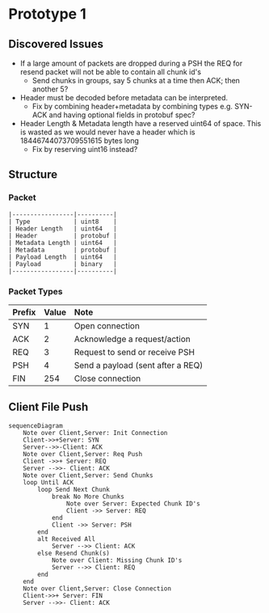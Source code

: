 # Prototype 1

## Discovered Issues
- If a large amount of packets are dropped during a PSH the REQ for resend packet will not be able to contain all chunk id's
  - Send chunks in groups, say 5 chunks at a time then ACK; then another 5?
- Header must be decoded before metadata can be interpreted.
  - Fix by combining header+metadata by combining types e.g. SYN-ACK and having optional fields in protobuf spec?
- Header Length & Metadata length have a reserved uint64 of space. This is wasted as we would never have a header which is 18446744073709551615 bytes long
  - Fix by reserving uint16 instead?

## Structure
### Packet

```
|-----------------|----------|
| Type            | uint8    |
| Header Length   | uint64   |
| Header          | protobuf |
| Metadata Length | uint64   |
| Metadata        | protobuf |
| Payload Length  | uint64   |
| Payload         | binary   |
|-----------------|----------|
```

### Packet Types

| Prefix | Value | Note                              |
| :----- | :---- | :-------------------------------- |
| SYN    | 1     | Open connection                   |
| ACK    | 2     | Acknowledge a request/action      |
| REQ    | 3     | Request to send or receive PSH    |
| PSH    | 4     | Send a payload (sent after a REQ) |
| FIN    | 254   | Close connection                  |


## Client File Push

```mermaid
sequenceDiagram
    Note over Client,Server: Init Connection
    Client->>+Server: SYN
    Server-->>-Client: ACK
    Note over Client,Server: Req Push
    Client ->>+ Server: REQ
    Server -->>- Client: ACK
    Note over Client,Server: Send Chunks
    loop Until ACK
        loop Send Next Chunk
            break No More Chunks
                Note over Server: Expected Chunk ID's
                Client ->> Server: REQ
            end
            Client ->> Server: PSH
        end
        alt Received All
            Server -->> Client: ACK
        else Resend Chunk(s)
            Note over Client: Missing Chunk ID's
            Server -->> Client: REQ
        end
    end
    Note over Client,Server: Close Connection
    Client->>+ Server: FIN
    Server -->>- Client: ACK
```
